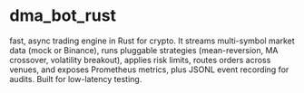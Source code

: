 # dma_bot_rust
fast, async trading engine in Rust for crypto. It streams multi-symbol market data (mock or Binance), runs pluggable strategies (mean-reversion, MA crossover, volatility breakout), applies risk limits, routes orders across venues, and exposes Prometheus metrics, plus JSONL event recording for audits. Built for low-latency testing.
